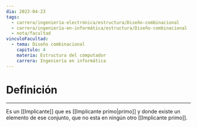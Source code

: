 ```yaml
---
dia: 2023-04-23
tags:
  - carrera/ingeniería-electrónica/estructura/Diseño-combinacional
  - carrera/ingeniería-en-informática/estructura/Diseño-combinacional
  - nota/facultad
vinculoFacultad:
  - tema: Diseño combinacional
    capitulo: 4
    materia: Estructura del computador
    carrera: Ingeniería en informática
---
```

# Definición
---
Es un [[Implicante]] que es [[Implicante primo|primo]] y donde existe un elemento de ese conjunto, que no esta en ningún otro [[Implicante primo]].